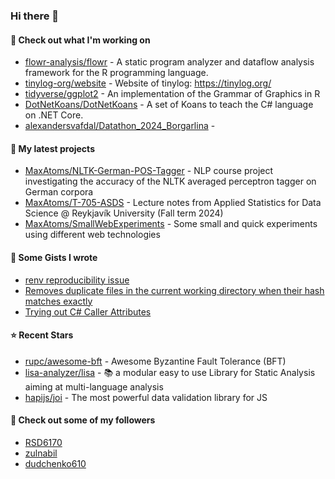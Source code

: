 ### Hi there 👋

#### 👷 Check out what I'm working on

- [flowr-analysis/flowr](https://github.com/flowr-analysis/flowr) - A static program analyzer and dataflow analysis framework for the R programming language.
- [tinylog-org/website](https://github.com/tinylog-org/website) - Website of tinylog: https://tinylog.org/
- [tidyverse/ggplot2](https://github.com/tidyverse/ggplot2) - An implementation of the Grammar of Graphics in R
- [DotNetKoans/DotNetKoans](https://github.com/DotNetKoans/DotNetKoans) - A set of Koans to teach the C# language on .NET Core.
- [alexandersvafdal/Datathon_2024_Borgarlina](https://github.com/alexandersvafdal/Datathon_2024_Borgarlina) - 

#### 🌱 My latest projects

- [MaxAtoms/NLTK-German-POS-Tagger](https://github.com/MaxAtoms/NLTK-German-POS-Tagger) - NLP course project investigating the accuracy of the NLTK averaged perceptron tagger on German corpora
- [MaxAtoms/T-705-ASDS](https://github.com/MaxAtoms/T-705-ASDS) - Lecture notes from Applied Statistics for Data Science @ Reykjavík University (Fall term 2024)
- [MaxAtoms/SmallWebExperiments](https://github.com/MaxAtoms/SmallWebExperiments) - Some small and quick experiments using different web technologies

#### 📓 Some Gists I wrote

- [renv reproducibility issue](https://gist.github.com/fa19949eb41f7bdc24277cc49a73de2f)
- [Removes duplicate files in the current working directory when their hash matches exactly](https://gist.github.com/adb1a103726545c84d591b7be5eec134)
- [Trying out C# Caller Attributes](https://gist.github.com/9b9f14f7bab6d7ed7a64316d211d5f5d)

#### ⭐ Recent Stars

- [rupc/awesome-bft](https://github.com/rupc/awesome-bft) - Awesome Byzantine Fault Tolerance (BFT)
- [lisa-analyzer/lisa](https://github.com/lisa-analyzer/lisa) - 📚 a modular easy to use Library for Static Analysis aiming at multi-language analysis
- [hapijs/joi](https://github.com/hapijs/joi) - The most powerful data validation library for JS

#### 👯 Check out some of my followers

- [RSD6170](https://github.com/RSD6170)
- [zulnabil](https://github.com/zulnabil)
- [dudchenko610](https://github.com/dudchenko610)
